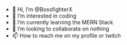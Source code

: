- 👋 Hi, I’m @BossfighterX
- 👀 I’m interested in coding
- 🌱 I’m currently learning the MERN Stack
- 💞️ I’m looking to collaborate on nothing
- 📫 How to reach me on my profile or twitch

<!---
BossfighterX/BossfighterX is a ✨ special ✨ repository because its `README.md` (this file) appears on your GitHub profile.
You can click the Preview link to take a look at your changes.
--->
